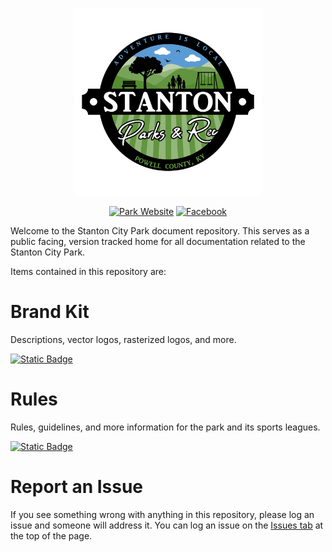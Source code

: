 <p align="center">
  <img src="Assets/Images/Logos/Stanton_City_Park-1_1-Color-Transparent-Logo.png" alt="Stanton City Park Logo" width="300"/>
</p>

<center>

[![Park Website](https://img.shields.io/badge/park_website-77a459?style=for-the-badge&logo=About.me&logoColor=white)](https://www.stantonky.gov/park-softball/)  [![Facebook](https://img.shields.io/badge/Facebook_page-1877F2?style=for-the-badge&logo=facebook&logoColor=white)](https://www.facebook.com/StantonParksAndRec)

</center>

Welcome to the Stanton City Park document repository. This serves as a public facing, version tracked home for all documentation related to the Stanton City Park.

Items contained in this repository are:

# Brand Kit

Descriptions, vector logos, rasterized logos, and more.

<a id="raw-url" href="/BrandKit">![Static Badge](https://img.shields.io/badge/Goto-Brand_Kit-62943f)
</a>

# Rules

Rules, guidelines, and more information for the park and its sports leagues.

<a id="raw-url" href="/Documentation/">![Static Badge](https://img.shields.io/badge/Goto-Park_And_League_Rules-62943f)
</a>

# Report an Issue

If you see something wrong with anything in this repository, please log an issue and someone will address it. You can log an issue on the [Issues tab](https://github.com/CityOfStanton/ParksAndRecreations/issues) at the top of the page.